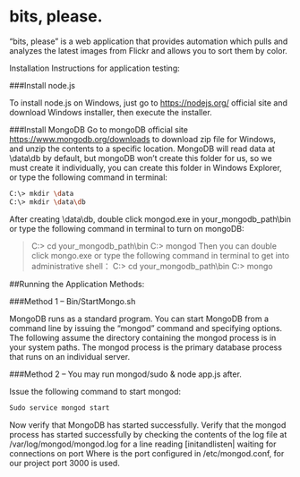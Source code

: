 bits, please. 
===================
“bits, please” is a web application that provides automation which pulls and analyzes the latest images from Flickr and allows you to sort them by color.

Installation Instructions for application testing:

###Install node.js

To install node.js on Windows, just go to https://nodejs.org/ official site and download Windows installer, then execute the installer.

###Install MongoDB
Go to mongoDB official site https://www.mongodb.org/downloads to download zip file for Windows, and unzip the contents to a specific location. MongoDB will read data at \data\db by default, but mongoDB won’t create this folder for us, so we must create it individually, you can create this folder in Windows Explorer, or type the following command in terminal:
```sh 
C:\> mkdir \data
C:\> mkdir \data\db
```
After creating \data\db, double click mongod.exe in your_mongodb_path\bin or type the following command in terminal to turn on mongoDB:
>  C:\> cd your_mongodb_path\bin
>  C:\> mongod
Then you can double click mongo.exe or type the following command in terminal to get into administrative shell：
 > C:\> cd your_mongodb_path\bin
 > C:\> mongo

##Running the Application Methods: 

###Method 1 – Bin/StartMongo.sh

MongoDB runs as a standard program. You can start MongoDB from a command line by issuing the “mongod” command and specifying options. The following assume the directory containing the mongod process is in your system paths. The mongod process is the primary database process that runs on an individual server.

###Method 2 – You may run mongod/sudo & node app.js after.

Issue the following command to start mongod:
```sh
Sudo service mongod start
```
Now verify that MongoDB has started successfully. Verify that the mongod process has started successfully by checking the contents of the log file at 
/var/log/mongod/mongod.log for a line reading
[initandlisten| waiting for connections on port <port>
Where <port> is the port configured in /etc/mongod.conf, for our project port 3000 is used.

